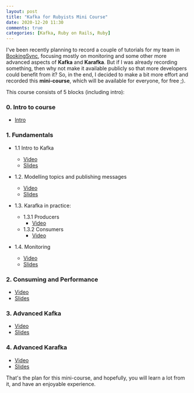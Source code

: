 ```yaml
---
layout: post
title: "Kafka for Rubyists Mini Course"
date: 2020-12-20 11:30
comments: true
categories: [Kafka, Ruby on Rails, Ruby]
---
```


I've been recently planning to record a couple of tutorials for my team in [BookingSync](https://www.bookingsync.com), focusing mostly on monitoring and some other more advanced aspects of **Kafka** and **Karafka**. But if I was already recording something, then why not make it available publicly so that more developers could benefit from it?  So, in the end, I decided to make a bit more effort and recorded this **mini-course**, which will be available for everyone, for free ;).

<!--more-->

This course consists of 5 blocks (including intro):

### 0. Intro to course

- [Intro](https://www.youtube.com/watch?v=OK8k-krza0Y)

### 1. Fundamentals

- 1.1 Intro to Kafka
  - [Video](https://www.youtube.com/watch?v=kuNKQgWdl8g)
  - [Slides](https://speakerdeck.com/azdaroth/kafka-for-rubyists-intro-to-kafka)

- 1.2. Modelling topics and publishing messages
  - [Video](https://www.youtube.com/watch?v=e1g8D7wAIA8)
  - [Slides](https://speakerdeck.com/azdaroth/kafka-for-rubyists-topics-and-publishing-messages)

- 1.3. Karafka in practice:
  - 1.3.1 Producers
    - [Video](https://www.youtube.com/watch?v=YCpr-AQlK2I)
  - 1.3.2 Consumers
    - [Video](https://www.youtube.com/watch?v=ZQ2ls3f_h8k)

- 1.4. Monitoring
  - [Video](https://www.youtube.com/watch?v=wpRIpuG8EF4)
  - [Slides](https://speakerdeck.com/azdaroth/kafka-for-rubyists-monitoring)

### 2. Consuming and Performance

- [Video](https://www.youtube.com/watch?v=-MG9Qf-WJrA)
- [Slides](https://speakerdeck.com/azdaroth/kafka-for-rubyists-consuming-and-performance)

### 3. Advanced Kafka

- [Video](https://www.youtube.com/watch?v=Lw5lmxhctgQ)
- [Slides](https://speakerdeck.com/azdaroth/kafka-for-rubyists-advanced-kafka)

### 4. Advanced Karafka

- [Video](https://www.youtube.com/watch?v=ZCZYbCOUDYI)
- [Slides](https://speakerdeck.com/azdaroth/kafka-for-rubyists-advanced-karafka)

That's the plan for this mini-course, and hopefully, you will learn a lot from it, and have an enjoyable experience.
